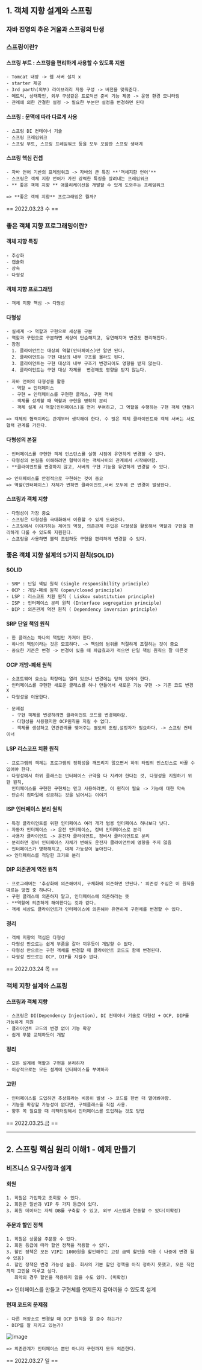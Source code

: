 
## 1. 객체 지향 설계와 스프링

### 자바 진영의 추운 겨울과 스프링의 탄생

### 스프링이란?
  #### 스프링 부트 : 스프링을 편리하게 사용할 수 있도록 지원
    - Tomcat 내장 -> 웹 서버 설치 x
    - starter 제공
    - 3rd parth(외부) 라이브러리 자동 구성 -> 버전을 맞춰준다.
    - 메트릭, 상태확인, 외부 구성같은 프로덕션 준비 기능 제공 -> 운영 환경 모니터링
    - 관례에 의한 간결한 설정 -> 필요한 부분만 설정을 변경하면 된다
    
  #### 스프링 : 문맥에 따라 다르게 사용
    - 스프링 DI 컨테이너 기술
    - 스프링 프레임워크
    - 스프링 부트, 스프링 프레임워크 등을 모두 포함한 스프링 생태계
    
  #### 스프링 핵심 컨셉 
    - 자바 언어 기반의 프레임워크 -> 자바의 큰 특징 **'객체지향 언어'**
    - 스프링은 객체 지향 언어가 가진 강력한 특징을 살려내는 프레임워크
    - ** 좋은 객체 지향 ** 애플리케이션을 개발할 수 있게 도와주는 프레임워크
    
    => **좋은 객체 지향** 프로그래밍은 뭘까?
    
== 2022.03.23 수 ==


### 좋은 객체 지향 프로그래밍이란?
  #### 객체 지향 특징
    - 추상화
    - 캡슐화
    - 상속
    - 다형성
    
  #### 객체 지향 프로그래밍
    - 객체 지향 핵심 -> 다형성
    
  #### 다형성
    - 실세계 -> 역할과 구현으로 세상을 구분
    - 역할과 구현으로 구분하면 세상이 단순해지고, 유연해지며 변경도 편리해진다.
    - 장점
      1. 클라이언트는 대상의 역할(인터페이스)만 알면 된다.
      2. 클라이언트는 구현 대상의 내부 구조를 몰라도 된다.
      3. 클라이언트는 구현 대상의 내부 구조가 변경되어도 영향을 받지 않는다.
      4. 클라이언트는 구현 대상 자체를  변경해도 영향을 받지 않는다.
      
    - 자바 언어의 다형성을 활용
      - 역할 = 인터페이스
      - 구현 = 인터페이스를 구현한 클래스, 구현 객체
      - 객체를 성계할 때 역할과 구현을 명확히 분리
      - 객체 설계 시 역할(인터페이스)을 먼저 부여하고, 그 역할을 수행하는 구현 객체 만들기
      
    => 객체의 협력이라는 관계부터 생각해야 한다. 수 많은 객체 클라이언트와 객체 서버는 서로 협력 관계를 가진다.
    
  #### 다형성의 본질
    - 인터페이스를 구현한 객체 인스턴스를 실행 시점에 유연하게 변경할 수 있다.
    - 다형성의 본질을 이해하려면 협력이라는 객체사이의 관계에서 시작해야함.
    - **클라이언트를 변경하지 않고, 서버의 구현 기능을 유연하게 변경할 수 있다.
    
    => 인터페이스를 안정적으로 구현하는 것이 중요
    => 역할(인터페이스) 자체가 변하면 클라이언트,서버 모두에 큰 변경이 발생한다.
    
    
  #### 스프링과 객체 지향
    - 다형성이 가장 중요
    - 스프링은 다형성을 극대화해서 이용할 수 있게 도와준다.
    - 스프링에서 이야기하는 제어의 역정, 의존관계 주입은 다형성을 활용해서 역할과 구현을 편리하게 다룰 수 있도록 지원한다.
    - 스프링을 사용하면 블럭 조립하듯 구현을 편리하게 변경할 수 있다.
    
### 좋은 객체 지향 설계의 5가지 원칙(SOLID)

  #### SOLID
    - SRP : 단일 책임 원칙 (single responsibility principle)
    - OCP : 개방-폐쇄 원칙 (open/closed principle)
    - LSP : 리스코프 치환 원칙 ( Liskov substitution principle)
    - ISP : 인터페이스 분리 원칙 (Interface segregation principle)
    - DIP : 의존관계 역전 원칙 ( Dependency inversion principle)
    
  #### SRP 단일 책임 원칙
    - 한 클래스는 하나의 책임만 가져야 한다.
    - 하나의 책임이라는 것은 모호하다. -> 책임의 범위를 적절하게 조절하는 것이 중요
    - 중요한 기준은 변경 -> 변경이 있을 때 파급효과가 적으면 단일 책임 원칙으 잘 따른것
    
  #### OCP 개방-폐쇄 원칙
    - 소프트웨어 요소는 확장에는 열려 있으나 변경에는 닫혀 있어야 한다.
    - 인터페이스를 구현한 새로운 클래스를 하나 만들어서 새로운 기능 구현 -> 기존 코드 변경 X
    - 다형성을 이용한다.
    
    - 문제점
      - 구현 객체를 변경하려면 클라이언트 코드를 변경해야함.
      - 다형성을 사용했지만 OCP원칙을 지킬 수 없다.
      - 객체를 생성하고 연관관계를 맺어주는 별도의 조립,설정자가 필요하다. -> 스프링 컨테이너
      
  #### LSP 리스코프 치환 원칙
    - 프로그램의 객체는 프로그램의 정확성을 깨뜨리지 않으면서 하위 타입의 인스턴스로 바꿀 수 있어야 한다.
    - 다형성에서 하위 클래스는 인터페이스 규약을 다 지켜야 한다는 것, 다형성을 지원하기 위한 원칙, 
      인터페이스를 구현한 구현체는 믿고 사용하려면, 이 원칙이 필요 -> 기능에 대한 약속
    - 단순히 컴파일에 성공하는 것을 넘어서는 이야기
    
  #### ISP 인터페이스 분리 원칙
    - 특정 클라이언트를 위한 인터페이스 여러 개가 범용 인터페이스 하나보다 낫다.
    - 자동차 인터페이스 -> 운전 인터페이스, 정비 인터페이스로 분리
    - 사용자 클라이언트 -> 운전자 클라이언트, 정비사 클라이언트로 분리
    - 분리하면 정비 인터페이스 자체가 변해도 운전자 클라이언트에 영향을 주지 않음
    - 인터페이스가 명확해지고, 대체 가능성이 높아진다.
    => 인터페이스를 적당한 크기로 분리
    
  #### DIP 의존관계 역전 원칙
    - 프로그래머는 '추상화에 의존해야지, 구체화에 의존하면 안된다.' 의존성 주입은 이 원칙을 따르는 방법 중 하나다.
    - 구현 클래스에 의존하지 말고, 인터페이스에 의존하라는 뜻
    - **역할에 의존하게 해야한다는 것과 같다.
    - 객체 세상도 클라이언트가 인터페이스에 의존해야 유연하게 구현체를 변경할 수 있다.
    
  #### 정리
    - 객체 지향의 핵심은 다형성
    - 다형성 만으로는 쉽게 부품을 갈아 끼우듯이 개발할 수 없다.
    - 다형성 만으로는 구현 객체를 변경할 때 클라이언트 코드도 함께 변경된다.
    - 다형성 만으로는 OCP, DIP를 지킬수 없다.
    
  == 2022.03.24 목 ==
    
### 객체 지향 설계와 스프링

  #### 스프링과 객체 지향
    - 스프링은 DI(Dependency Injection), DI 컨테이너 기술로 다형성 + OCP, DIP를 가능하게 지원
    - 클라이언트 코드의 변경 없이 기능 확장
    - 쉽게 푸붐 교체하듯이 개발
    
  #### 정리
    - 모든 설계에 역할과 구현을 분리하자
    - 이상적으로는 모든 설계에 인터페이스를 부여하자
    
  #### 고민
    - 인터페이스를 도입하면 추상화라는 비용이 발생 -> 코드를 한번 더 열어봐야함.
    - 기능을 확장할 가능성이 없다면, 구체클래스를 직접 사용. 
    - 향후 꼭 칠요할 때 리팩터링해서 인터페이스를 도입하는 것도 방법
    
  == 2022.03.25.금 ==


--------------------------------------------------------

## 2. 스프링 핵심 원리 이해1 - 예제 만들기

### 비즈니스 요구사항과 설계
  
  #### 회원
    1. 회원은 가입하고 조회할 수 있다.
    2. 회원은 일반과 VIP 두 가지 등급이 있다.
    3. 회원 데이터는 자체 DB를 구축할 수 있고, 외부 시스템과 연동할 수 있다(미확정)
    
  #### 주문과 할인 정책
    1. 회원은 상품을 주문할 수 있다.
    2. 회원 등급에 따라 할인 정책을 적용할 수 있다.
    3. 할인 정책은 모든 VIP는 1000원을 할인해주는 고정 금액 할인을 적용 ( 나중에 변경 될 수 있음)
    4. 할인 정책은 변경 가능성 높음. 회사의 기본 할인 정책을 아직 정하지 못했고, 오픈 직전까지 고민을 미루고 싶다. 
       최악의 경우 할인을 적용하지 않을 수도 있다. (미확정)
       
  => 인터페이스를 만들고 구현체를 언제든지 갈아끼울 수 있도록 설계
  
  #### 현재 코드의 문제점
    - 다른 저장소로 변경할 때 OCP 원칙을 잘 준수 하는가?
    - DIP를 잘 지키고 있는가?
    
![image](https://user-images.githubusercontent.com/55370386/160277306-fd56f0bc-c603-4bda-a35b-be1655f5497a.png)

    => 의존관계가 인터페이스 뿐만 아니라 구현까지 모두 의존한다.

== 2022.03.27 일 ==
